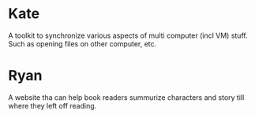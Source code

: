 # Kate
A toolkit to synchronize various aspects of multi computer (incl VM) stuff. Such as opening
files on other computer, etc.
# Ryan
A website tha can help book readers summurize characters and story till where they left off reading.

